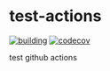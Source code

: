 # test-actions
[![building](https://github.com/GinMu/test-actions/actions/workflows/node.js.yml/badge.svg)](https://github.com/GinMu/test-actions/actions/workflows/node.js.yml)
[![codecov](https://codecov.io/gh/GinMu/test-actions/branch/main/graph/badge.svg?token=4UNKH0UAH8)](https://codecov.io/gh/GinMu/test-actions)

test github actions
